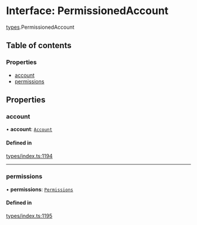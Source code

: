# Interface: PermissionedAccount

[types](../wiki/types).PermissionedAccount

## Table of contents

### Properties

- [account](../wiki/types.PermissionedAccount#account)
- [permissions](../wiki/types.PermissionedAccount#permissions)

## Properties

### account

• **account**: [`Account`](../wiki/api.entities.Account.Account)

#### Defined in

[types/index.ts:1194](https://github.com/PolymeshAssociation/polymesh-sdk/blob/31fdce23/src/types/index.ts#L1194)

___

### permissions

• **permissions**: [`Permissions`](../wiki/types.Permissions)

#### Defined in

[types/index.ts:1195](https://github.com/PolymeshAssociation/polymesh-sdk/blob/31fdce23/src/types/index.ts#L1195)
